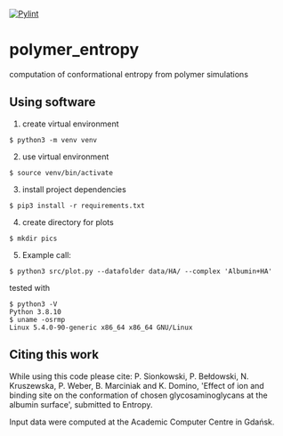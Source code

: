 [![Pylint](https://github.com/iitis/polymer_entropy/actions/workflows/pylint.yml/badge.svg)](https://github.com/iitis/polymer_entropy/actions/workflows/pylint.yml)

# polymer_entropy
computation of conformational entropy from polymer simulations

## Using software

1. create virtual environment
```
$ python3 -m venv venv
```

2. use virtual environment
```
$ source venv/bin/activate
```

3. install project dependencies
```
$ pip3 install -r requirements.txt
```

4. create directory for plots
```
$ mkdir pics
```

5. Example call:
```
$ python3 src/plot.py --datafolder data/HA/ --complex 'Albumin+HA'
```

tested with
```
$ python3 -V
Python 3.8.10
$ uname -osrmp
Linux 5.4.0-90-generic x86_64 x86_64 GNU/Linux
```

## Citing this work

While using this code please cite: P. Sionkowski, P. Bełdowski, N. Kruszewska, P. Weber, B. Marciniak and
K. Domino, 'Effect of ion and binding site on the conformation of chosen glycosaminoglycans at the albumin surface', submitted to Entropy.

Input data were computed at the Academic Computer Centre in Gdańsk.
